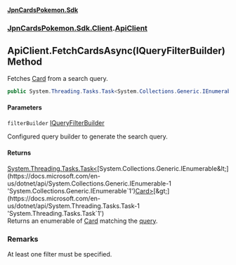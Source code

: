 #### [JpnCardsPokemon.Sdk](index.md 'index')
### [JpnCardsPokemon.Sdk.Client](JpnCardsPokemon.Sdk.Client.md 'JpnCardsPokemon.Sdk.Client').[ApiClient](JpnCardsPokemon.Sdk.Client.ApiClient.md 'JpnCardsPokemon.Sdk.Client.ApiClient')

## ApiClient.FetchCardsAsync(IQueryFilterBuilder) Method

Fetches [Card](JpnCardsPokemon.Sdk.Api.Card.md 'JpnCardsPokemon.Sdk.Api.Card') from a search query.

```csharp
public System.Threading.Tasks.Task<System.Collections.Generic.IEnumerable<JpnCardsPokemon.Sdk.Api.Card>?> FetchCardsAsync(JpnCardsPokemon.Sdk.Utils.QueryFilter.IQueryFilterBuilder filterBuilder);
```
#### Parameters

<a name='JpnCardsPokemon.Sdk.Client.ApiClient.FetchCardsAsync(JpnCardsPokemon.Sdk.Utils.QueryFilter.IQueryFilterBuilder).filterBuilder'></a>

`filterBuilder` [IQueryFilterBuilder](JpnCardsPokemon.Sdk.Utils.QueryFilter.IQueryFilterBuilder.md 'JpnCardsPokemon.Sdk.Utils.QueryFilter.IQueryFilterBuilder')

Configured query builder to generate the search query.

#### Returns
[System.Threading.Tasks.Task&lt;](https://docs.microsoft.com/en-us/dotnet/api/System.Threading.Tasks.Task-1 'System.Threading.Tasks.Task`1')[System.Collections.Generic.IEnumerable&lt;](https://docs.microsoft.com/en-us/dotnet/api/System.Collections.Generic.IEnumerable-1 'System.Collections.Generic.IEnumerable`1')[Card](JpnCardsPokemon.Sdk.Api.Card.md 'JpnCardsPokemon.Sdk.Api.Card')[&gt;](https://docs.microsoft.com/en-us/dotnet/api/System.Collections.Generic.IEnumerable-1 'System.Collections.Generic.IEnumerable`1')[&gt;](https://docs.microsoft.com/en-us/dotnet/api/System.Threading.Tasks.Task-1 'System.Threading.Tasks.Task`1')  
Returns an enumerable of [Card](JpnCardsPokemon.Sdk.Api.Card.md 'JpnCardsPokemon.Sdk.Api.Card') matching the [query](https://docs.microsoft.com/en-us/dotnet/api/query 'query').

### Remarks
At least one filter must be specified.